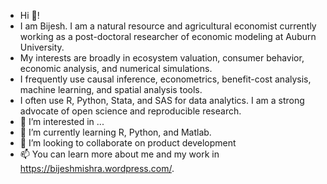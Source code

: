- Hi 👋! 
- I am Bijesh. I am a natural resource and agricultural economist currently working as a post-doctoral researcher of economic modeling at Auburn University. 
- My interests are broadly in ecosystem valuation, consumer behavior, economic analysis, and numerical simulations. 
- I frequently use causal inference, econometrics, benefit-cost analysis, machine learning, and spatial analysis tools. 
- I often use R, Python, Stata, and SAS for data analytics. I am a strong advocate of open science and reproducible research.
- 👀 I’m interested in ...
- 🌱 I’m currently learning R, Python, and Matlab.
- 💞️ I’m looking to collaborate on product development
- 📫 You can learn more about me and my work in https://bijeshmishra.wordpress.com/.


<!---
biju9bjs/biju9bjs is a ✨ special ✨ repository because its `README.md` (this file) appears on your GitHub profile.
You can click the Preview link to take a look at your changes.
--->
